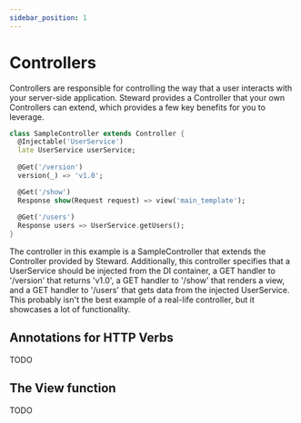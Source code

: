 ```yaml
---
sidebar_position: 1
---
```


# Controllers

Controllers are responsible for controlling the way that a user interacts with your server-side application. Steward provides a Controller that your own Controllers can extend, which provides a few key benefits for you to leverage.

```dart
class SampleController extends Controller {
  @Injectable('UserService')
  late UserService userService;
  
  @Get('/version')
  version(_) => 'v1.0';

  @Get('/show')
  Response show(Request request) => view('main_template');
  
  @Get('/users')
  Response users => UserService.getUsers();
}
```

The controller in this example is a SampleController that extends the Controller provided by Steward. Additionally, this controller specifies that a UserService should be injected from the DI container, a GET handler to '/version' that returns 'v1.0', a GET handler to '/show' that renders a view, and a GET handler to '/users' that gets data from the injected UserService. This probably isn't the best example of a real-life controller, but it showcases a lot of functionality.

## Annotations for HTTP Verbs

TODO

## The View function

TODO

